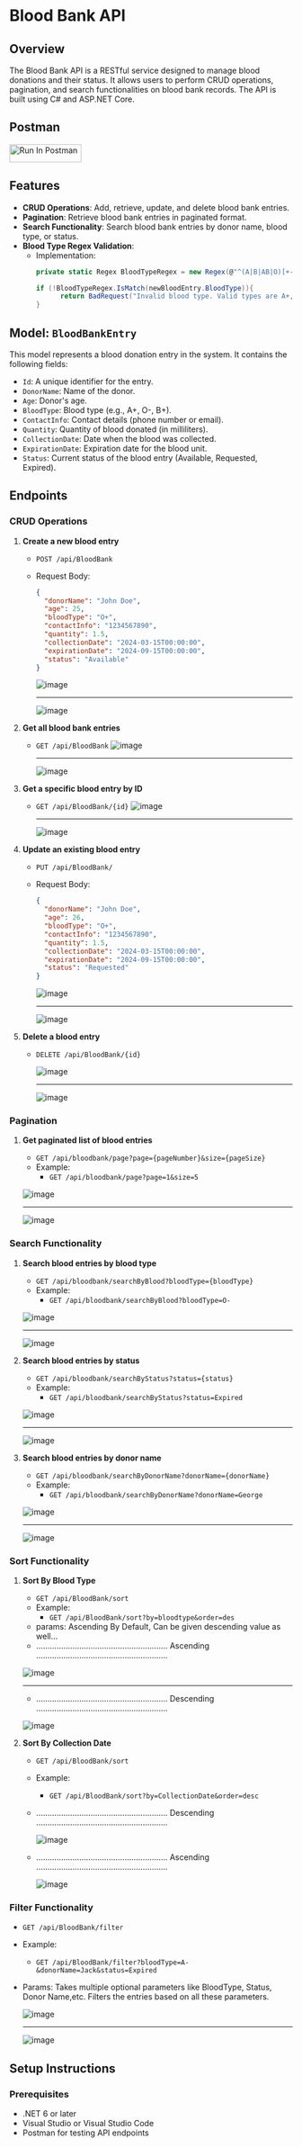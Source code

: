 # Blood Bank API

## Overview
The Blood Bank API is a RESTful service designed to manage blood donations and their status. It allows users to perform CRUD operations, pagination, and search functionalities on blood bank records. The API is built using C# and ASP.NET Core.

## Postman
[<img src="https://run.pstmn.io/button.svg" alt="Run In Postman" style="width: 128px; height: 32px;">](https://god.gw.postman.com/run-collection/25790862-9dfd5462-ae8b-492a-9497-27698a3b748f?action=collection%2Ffork&source=rip_markdown&collection-url=entityId%3D25790862-9dfd5462-ae8b-492a-9497-27698a3b748f%26entityType%3Dcollection%26workspaceId%3D0d022c77-fde7-44f4-b409-57e85ddf2d8c)

## Features
- **CRUD Operations**: Add, retrieve, update, and delete blood bank entries.
- **Pagination**: Retrieve blood bank entries in paginated format.
- **Search Functionality**: Search blood bank entries by donor name, blood type, or status.
- **Blood Type Regex Validation**:
     - Implementation:
       ``` C#
       private static Regex BloodTypeRegex = new Regex(@"^(A|B|AB|O)[+-]$");

       if (!BloodTypeRegex.IsMatch(newBloodEntry.BloodType)){
             return BadRequest("Invalid blood type. Valid types are A+, A-, B+, B-, AB+, AB-, O+, O-.");
       }
       ```

## Model: `BloodBankEntry`
This model represents a blood donation entry in the system. It contains the following fields:
- `Id`: A unique identifier for the entry.
- `DonorName`: Name of the donor.
- `Age`: Donor's age.
- `BloodType`: Blood type (e.g., A+, O-, B+).
- `ContactInfo`: Contact details (phone number or email).
- `Quantity`: Quantity of blood donated (in milliliters).
- `CollectionDate`: Date when the blood was collected.
- `ExpirationDate`: Expiration date for the blood unit.
- `Status`: Current status of the blood entry (Available, Requested, Expired).



## Endpoints

### CRUD Operations

1. **Create a new blood entry**
   - `POST /api/BloodBank`
   - Request Body:
     ```json
     {
       "donorName": "John Doe",
       "age": 25,
       "bloodType": "O+",
       "contactInfo": "1234567890",
       "quantity": 1.5,
       "collectionDate": "2024-03-15T00:00:00",
       "expirationDate": "2024-09-15T00:00:00",
       "status": "Available"
     }
     ```
     ![image](https://github.com/user-attachments/assets/4c4da226-cfe7-42e5-9c65-db3a95646914)
     
     ---
     
     ![image](https://github.com/user-attachments/assets/da9178e9-2319-4163-a5d4-4ebe353e11e1)




2. **Get all blood bank entries**
   - `GET /api/BloodBank`
     ![image](https://github.com/user-attachments/assets/ae27f396-aec4-472a-9fc6-69b696be1462)

      ---
     
     ![image](https://github.com/user-attachments/assets/66889fad-7141-4819-b8e0-4f548f9a0683)



3. **Get a specific blood entry by ID**
   - `GET /api/BloodBank/{id}`
      ![image](https://github.com/user-attachments/assets/469cd2f0-628c-4eab-a201-d7477fc5513e)

     ---

     ![image](https://github.com/user-attachments/assets/d5ec9529-d9cb-4cd2-aa80-061ae87222eb)



4. **Update an existing blood entry**
   - `PUT /api/BloodBank/`
   - Request Body:
     ```json
     {
       "donorName": "John Doe",
       "age": 26,
       "bloodType": "O+",
       "contactInfo": "1234567890",
       "quantity": 1.5,
       "collectionDate": "2024-03-15T00:00:00",
       "expirationDate": "2024-09-15T00:00:00",
       "status": "Requested"
     }
     ```
  
     
     ![image](https://github.com/user-attachments/assets/a1134816-48b2-4f5f-b3c5-f4e8402a545e)

     ---

     ![image](https://github.com/user-attachments/assets/f1acc441-1e05-4fc5-a3fe-4afa6206ac1b)

   

6. **Delete a blood entry**
   - `DELETE /api/BloodBank/{id}`

     ![image](https://github.com/user-attachments/assets/fe14e2b7-0b55-4fe2-b208-7923d9351599)

     ---

     ![image](https://github.com/user-attachments/assets/d06551d1-232a-48e4-b654-02a02af4e9b2)



### Pagination

1. **Get paginated list of blood entries**
   - `GET /api/bloodbank/page?page={pageNumber}&size={pageSize}`
   - Example:
     - `GET /api/bloodbank/page?page=1&size=5`
    
   ![image](https://github.com/user-attachments/assets/67f06d9c-7f66-4420-b912-955677bfe427)

   ---

   ![image](https://github.com/user-attachments/assets/a3dffe25-277b-467b-81a8-fb276df19f90)



### Search Functionality

1. **Search blood entries by blood type**
   - `GET /api/bloodbank/searchByBlood?bloodType={bloodType}`
   - Example:
     - `GET /api/bloodbank/searchByBlood?bloodType=O-`

   ![image](https://github.com/user-attachments/assets/9a8d2c08-a830-4b23-ad51-f9ffc9646a12)


   ---

   ![image](https://github.com/user-attachments/assets/108b2d28-3ec5-4f2f-9fc2-738e8b01cf22)



3. **Search blood entries by status**
   - `GET /api/bloodbank/searchByStatus?status={status}`
   - Example:
     - `GET /api/bloodbank/searchByStatus?status=Expired`

   ![image](https://github.com/user-attachments/assets/508d74fc-fc89-40e2-b56c-aac4578cc303)

   ---

   ![image](https://github.com/user-attachments/assets/f322f97d-2cfe-4b61-b9e2-dfa917ecf57f)



5. **Search blood entries by donor name**
   - `GET /api/bloodbank/searchByDonorName?donorName={donorName}`
   - Example:
     - `GET /api/bloodbank/searchByDonorName?donorName=George`

   ![image](https://github.com/user-attachments/assets/d4b12189-61b9-4c57-9adc-c97f8091f3d4)


   ---

   ![image](https://github.com/user-attachments/assets/c6d9a33b-970c-4d6b-9162-dd7314cab60b)



### Sort Functionality

1. **Sort By Blood Type**
   - `GET /api/BloodBank/sort`
   - Example:
     - `GET /api/BloodBank/sort?by=bloodtype&order=des`
   - params: Ascending By Default, Can be given descending value as well...
   - ..........................................................  Ascending  ..........................................................

   ![image](https://github.com/user-attachments/assets/9819bf11-b318-4f64-98f6-464092d91142)

   ---

   - ..........................................................  Descending  ..........................................................


   ![image](https://github.com/user-attachments/assets/81c3988a-b6cd-4c72-b9b9-bc6b6f6fdacf)




2. **Sort By Collection Date**
   - `GET /api/BloodBank/sort`
   - Example:
     - `GET /api/BloodBank/sort?by=CollectionDate&order=desc`
   - ..........................................................  Descending  ..........................................................

     ![image](https://github.com/user-attachments/assets/309aa05e-af5b-45e5-b94f-5fcf9d005ffa)

   - ..........................................................  Ascending  ..........................................................

     ![image](https://github.com/user-attachments/assets/e0113e45-cd68-4d77-a7e9-cc307fe8b05c)


### Filter Functionality

- `GET /api/BloodBank/filter`
- Example:
   - `GET /api/BloodBank/filter?bloodType=A-&donorName=Jack&status=Expired`
- Params: Takes multiple optional parameters like BloodType, Status, Donor Name,etc. Filters the entries based on all these parameters.

  ![image](https://github.com/user-attachments/assets/21924f16-5ec5-4336-9f16-2a79347f36f5)

  ---

  ![image](https://github.com/user-attachments/assets/d524d31c-e657-4c14-bab6-dea6f2d32a8f)



## Setup Instructions

### Prerequisites
- .NET 6 or later
- Visual Studio or Visual Studio Code
- Postman for testing API endpoints


